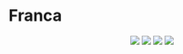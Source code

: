 # Franca

<p style="text-align:center;">
    <a href="https://packagist.org/packages/indigo-labo/franca" target="_blank"><img src="https://github.com/indigo-labo/franca/actions/workflows/laravel.yml/badge.svg"></a>
    <a href="https://packagist.org/packages/indigo-labo/franca" target="_blank"><img src="https://img.shields.io/packagist/dt/indigo-labo/franca"></a>
    <a href="https://packagist.org/packages/indigo-labo/franca" target="_blank"><img src="https://img.shields.io/packagist/v/indigo-labo/franca"></a>
    <a href="https://packagist.org/packages/indigo-labo/franca" target="_blank"><img src="https://img.shields.io/packagist/l/indigo-labo/franca"></a>
</p>
